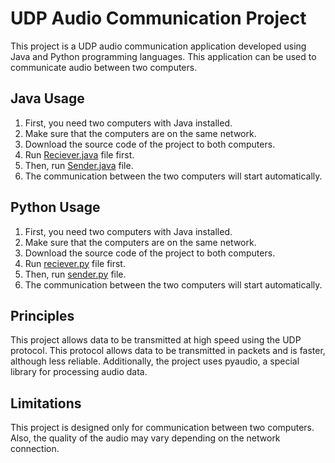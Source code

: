 #  UDP Audio Communication Project

This project is a UDP audio communication application developed using Java and Python programming languages. This application can be used to communicate audio between two computers.


## Java Usage

 1. First, you need two computers with Java installed.
 2. Make sure that the computers are on the same network.
 3. Download the source code of the project to both computers.
 4. Run [Reciever.java](https://github.com/ahmettopak/UdpAudio/blob/main/src/Receiver.java) file first.
 5. Then, run [Sender.java](https://github.com/ahmettopak/UdpAudio/blob/main/src/Sender.java) file.
 6. The communication between the two computers will start
    automatically.
    
## Python Usage

 1. First, you need two computers with Java installed.
 2. Make sure that the computers are on the same network.
 3. Download the source code of the project to both computers.
 4. Run [reciever.py](https://github.com/ahmettopak/UdpAudio/blob/main/receiver.py) file first.
 5. Then, run  [sender.py](https://github.com/ahmettopak/UdpAudio/blob/main/sender.py) file.
 6. The communication between the two computers will start
    automatically.
## Principles

This project allows data to be transmitted at high speed using the UDP protocol. This protocol allows data to be transmitted in packets and is faster, although less reliable. Additionally, the project uses pyaudio, a special library for processing audio data.

## Limitations

This project is designed only for communication between two computers. Also, the quality of the audio may vary depending on the network connection.
